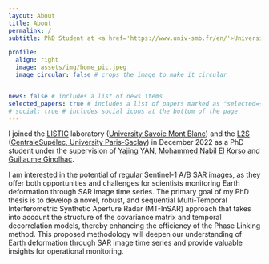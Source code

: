 ```yaml
---
layout: About
title: About
permalink: /
subtitle: PhD Student at <a href='https://www.univ-smb.fr/en/'>University of Savoie Mont Blanc</a>

profile:
  align: right
  image: assets/img/home_pic.jpeg
  image_circular: false # crops the image to make it circular


news: false # includes a list of news items
selected_papers: true # includes a list of papers marked as "selected={true}"
# social: true # includes social icons at the bottom of the page
---
```


I joined the [LISTIC](https://www.univ-smb.fr/listic/en/) laboratory ([University Savoie Mont Blanc](https://www.univ-smb.fr/)) and the [L2S](https://l2s.centralesupelec.fr/en/) ([CentraleSupélec, University Paris-Saclay](https://www.centralesupelec.fr/)) in December 2022 as a PhD student under the supervision of [Yajing YAN](https://www.univ-smb.fr/listic/pages-fr/yajing-yan-fr/), [Mohammed Nabil El Korso](https://l2s.centralesupelec.fr/en/u/el-korso-mohammed-nabil/) and [Guillaume Ginolhac](https://www.univ-smb.fr/listic/presentation/membres/enseignants-chercheurs/guillaume-ginolhac/).


I am interested in the potential of regular Sentinel-1 A/B SAR images, as they offer both opportunities and challenges for scientists monitoring Earth deformation through SAR image time series. The primary goal of my PhD thesis is to develop a novel, robust, and sequential Multi-Temporal Interferometric Synthetic Aperture Radar (MT-InSAR) approach that takes into account the structure of the covariance matrix and temporal decorrelation models, thereby enhancing the efficiency of the Phase Linking method. This proposed methodology will deepen our understanding of Earth deformation through SAR image time series and provide valuable insights for operational monitoring.
